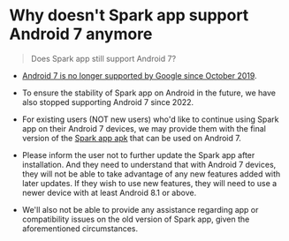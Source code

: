 # Why doesn't Spark app support Android 7 anymore
> Does Spark app still support Android 7?

- [Android 7 is no longer supported by Google since October 2019](https://en.wikipedia.org/wiki/Android_Nougat#:~:text=As%20of%20December%202022%2C%204.02,security%20updates%20after%20October%202019). 

- To ensure the stability of Spark app on Android in the future, we have also stopped supporting Android 7 since 2022. 

- For existing users (NOT new users) who'd like to continue using Spark app on their Android 7 devices, we may provide them with the final version of the [Spark app apk](https://drive.google.com/file/d/1tCpsSictGmQe6KSBQgZb8ZC2hTaLb3EP/view?usp=sharing) that can be used on Android 7. 

- Please inform the user not to further update the Spark app after installation. And they need to understand that with Android 7 devices, they will not be able to take advantage of any new features added with later updates. If they wish to use new features, they will need to use a newer device with at least Android 8.1 or above.

- We'll also not be able to provide any assistance regarding app or compatibility issues on the old version of Spark app, given the aforementioned circumstances.